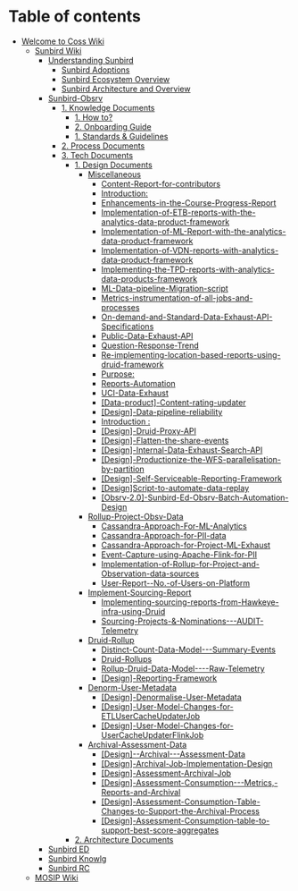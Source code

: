 # Table of contents

* [Welcome to Coss Wiki](README.md)
  * [Sunbird Wiki](welcome-to-coss-wiki/sunbird-wiki/README.md)
    * [Understanding Sunbird](welcome-to-coss-wiki/sunbird-wiki/understanding-sunbird/README.md)
      * [Sunbird Adoptions](welcome-to-coss-wiki/sunbird-wiki/understanding-sunbird/sunbird-adoptions.md)
      * [Sunbird Ecosystem Overview](welcome-to-coss-wiki/sunbird-wiki/understanding-sunbird/sunbird-ecosystem-overview.md)
      * [Sunbird Architecture and Overview](welcome-to-coss-wiki/sunbird-wiki/understanding-sunbird/sunbird-architecture-and-overview.md)
    * [Sunbird-Obsrv](welcome-to-coss-wiki/sunbird-wiki/sunbird-obsrv/README.md)
      * [1. Knowledge Documents](welcome-to-coss-wiki/sunbird-wiki/sunbird-obsrv/1.-knowledge-documents/README.md)
        * [1.  How to?](welcome-to-coss-wiki/sunbird-wiki/sunbird-obsrv/1.-knowledge-documents/1.-how-to.md)
        * [2. Onboarding Guide](welcome-to-coss-wiki/sunbird-wiki/sunbird-obsrv/1.-knowledge-documents/2.-onboarding-guide.md)
        * [1. Standards & Guidelines](welcome-to-coss-wiki/sunbird-wiki/sunbird-obsrv/1.-knowledge-documents/1.-standards-and-guidelines.md)
      * [2. Process Documents](welcome-to-coss-wiki/sunbird-wiki/sunbird-obsrv/2.-process-documents.md)
      * [3. Tech Documents](welcome-to-coss-wiki/sunbird-wiki/sunbird-obsrv/3.-tech-documents/README.md)
        * [1. Design Documents](welcome-to-coss-wiki/sunbird-wiki/sunbird-obsrv/3.-tech-documents/1.-design-documents/README.md)
          * [Miscellaneous](welcome-to-coss-wiki/sunbird-wiki/sunbird-obsrv/3.-tech-documents/1.-design-documents/design-docs/README.md)
            * [Content-Report-for-contributors](welcome-to-coss-wiki/sunbird-wiki/sunbird-obsrv/3.-tech-documents/1.-design-documents/design-docs/content-report-for-contributors.md)
            * [Introduction:](welcome-to-coss-wiki/sunbird-wiki/sunbird-obsrv/3.-tech-documents/1.-design-documents/design-docs/data-exhaust-meta-apis.md)
            * [Enhancements-in-the-Course-Progress-Report](welcome-to-coss-wiki/sunbird-wiki/sunbird-obsrv/3.-tech-documents/1.-design-documents/design-docs/enhancements-in-the-course-progress-report.md)
            * [Implementation-of-ETB-reports-with-the-analytics-data-product-framework](welcome-to-coss-wiki/sunbird-wiki/sunbird-obsrv/3.-tech-documents/1.-design-documents/design-docs/implementation-of-etb-reports-with-the-analytics-data-product-framework.md)
            * [Implementation-of-ML-Report-with-the-analytics-data-product-framework](welcome-to-coss-wiki/sunbird-wiki/sunbird-obsrv/3.-tech-documents/1.-design-documents/design-docs/implementation-of-ml-report-with-the-analytics-data-product-framework.md)
            * [Implementation-of-VDN-reports-with-analytics-data-product-framework](welcome-to-coss-wiki/sunbird-wiki/sunbird-obsrv/3.-tech-documents/1.-design-documents/design-docs/implementation-of-vdn-reports-with-analytics-data-product-framework.md)
            * [Implementing-the-TPD-reports-with-analytics-data-products-framework](welcome-to-coss-wiki/sunbird-wiki/sunbird-obsrv/3.-tech-documents/1.-design-documents/design-docs/implementing-the-tpd-reports-with-analytics-data-products-framework.md)
            * [ML-Data-pipeline-Migration-script](welcome-to-coss-wiki/sunbird-wiki/sunbird-obsrv/3.-tech-documents/1.-design-documents/design-docs/ml-data-pipeline-migration-script.md)
            * [Metrics-instrumentation-of-all-jobs-and-processes](welcome-to-coss-wiki/sunbird-wiki/sunbird-obsrv/3.-tech-documents/1.-design-documents/design-docs/metrics-instrumentation-of-all-jobs-and-processes.md)
            * [On-demand-and-Standard-Data-Exhaust-API-Specifications](welcome-to-coss-wiki/sunbird-wiki/sunbird-obsrv/3.-tech-documents/1.-design-documents/design-docs/on-demand-and-standard-data-exhaust-api-specifications.md)
            * [Public-Data-Exhaust-API](welcome-to-coss-wiki/sunbird-wiki/sunbird-obsrv/3.-tech-documents/1.-design-documents/design-docs/public-data-exhaust-api.md)
            * [Question-Response-Trend](welcome-to-coss-wiki/sunbird-wiki/sunbird-obsrv/3.-tech-documents/1.-design-documents/design-docs/question-response-trend.md)
            * [Re-implementing-location-based-reports-using-druid-framework](welcome-to-coss-wiki/sunbird-wiki/sunbird-obsrv/3.-tech-documents/1.-design-documents/design-docs/re-implementing-location-based-reports-using-druid-framework.md)
            * [Purpose:](welcome-to-coss-wiki/sunbird-wiki/sunbird-obsrv/3.-tech-documents/1.-design-documents/design-docs/report-jobs-with-on-demand-data-exhaust-api.md)
            * [Reports-Automation](welcome-to-coss-wiki/sunbird-wiki/sunbird-obsrv/3.-tech-documents/1.-design-documents/design-docs/reports-automation.md)
            * [UCI-Data-Exhaust](welcome-to-coss-wiki/sunbird-wiki/sunbird-obsrv/3.-tech-documents/1.-design-documents/design-docs/uci-data-exhaust.md)
            * [\[Data-product\]-Content-rating-updater](welcome-to-coss-wiki/sunbird-wiki/sunbird-obsrv/3.-tech-documents/1.-design-documents/design-docs/data-product-content-rating-updater.md)
            * [\[Design\]-Data-pipeline-reliability](welcome-to-coss-wiki/sunbird-wiki/sunbird-obsrv/3.-tech-documents/1.-design-documents/design-docs/design-data-pipeline-reliability.md)
            * [Introduction :](welcome-to-coss-wiki/sunbird-wiki/sunbird-obsrv/3.-tech-documents/1.-design-documents/design-docs/design-data-type-changes-for-usertype-and-usersubtype.md)
            * [\[Design\]-Druid-Proxy-API](welcome-to-coss-wiki/sunbird-wiki/sunbird-obsrv/3.-tech-documents/1.-design-documents/design-docs/design-druid-proxy-api.md)
            * [\[Design\]-Flatten-the-share-events](welcome-to-coss-wiki/sunbird-wiki/sunbird-obsrv/3.-tech-documents/1.-design-documents/design-docs/design-flatten-the-share-events.md)
            * [\[Design\]-Internal-Data-Exhaust-Search-API](welcome-to-coss-wiki/sunbird-wiki/sunbird-obsrv/3.-tech-documents/1.-design-documents/design-docs/design-internal-data-exhaust-search-api.md)
            * [\[Design\]-Productionize-the-WFS-parallelisation-by-partition](welcome-to-coss-wiki/sunbird-wiki/sunbird-obsrv/3.-tech-documents/1.-design-documents/design-docs/design-productionize-the-wfs-parallelisation-by-partition.md)
            * [\[Design\]-Self-Serviceable-Reporting-Framework](welcome-to-coss-wiki/sunbird-wiki/sunbird-obsrv/3.-tech-documents/1.-design-documents/design-docs/design-self-serviceable-reporting-framework.md)
            * [\[Design\]Script-to-automate-data-replay](welcome-to-coss-wiki/sunbird-wiki/sunbird-obsrv/3.-tech-documents/1.-design-documents/design-docs/design-script-to-automate-data-replay.md)
            * [\[Obsrv-2.0\]-Sunbird-Ed-Obsrv-Batch-Automation-Design](welcome-to-coss-wiki/sunbird-wiki/sunbird-obsrv/3.-tech-documents/1.-design-documents/design-docs/obsrv-2.0-sunbird-ed-obsrv-batch-automation-design.md)
          * [Rollup-Project-Obsv-Data](welcome-to-coss-wiki/sunbird-wiki/sunbird-obsrv/3.-tech-documents/1.-design-documents/rollup-project-obsv-data/README.md)
            * [Cassandra-Approach-For-ML-Analytics](welcome-to-coss-wiki/sunbird-wiki/sunbird-obsrv/3.-tech-documents/1.-design-documents/rollup-project-obsv-data/cassandra-approach-for-ml-analytics.md)
            * [Cassandra-Approach-for-PII-data](welcome-to-coss-wiki/sunbird-wiki/sunbird-obsrv/3.-tech-documents/1.-design-documents/rollup-project-obsv-data/cassandra-approach-for-pii-data.md)
            * [Cassandra-Approach-for-Project-ML-Exhaust](welcome-to-coss-wiki/sunbird-wiki/sunbird-obsrv/3.-tech-documents/1.-design-documents/rollup-project-obsv-data/cassandra-approach-for-project-ml-exhaust.md)
            * [Event-Capture-using-Apache-Flink-for-PII](welcome-to-coss-wiki/sunbird-wiki/sunbird-obsrv/3.-tech-documents/1.-design-documents/rollup-project-obsv-data/event-capture-using-apache-flink-for-pii.md)
            * [Implementation-of-Rollup-for-Project-and-Observation-data-sources](welcome-to-coss-wiki/sunbird-wiki/sunbird-obsrv/3.-tech-documents/1.-design-documents/rollup-project-obsv-data/implementation-of-rollup-for-project-and-observation-data-sources.md)
            * [User-Report--No.-of-Users-on-Platform](welcome-to-coss-wiki/sunbird-wiki/sunbird-obsrv/3.-tech-documents/1.-design-documents/rollup-project-obsv-data/user-report-no.-of-users-on-platform.md)
          * [Implement-Sourcing-Report](welcome-to-coss-wiki/sunbird-wiki/sunbird-obsrv/3.-tech-documents/1.-design-documents/implement-sourcing-report/README.md)
            * [Implementing-sourcing-reports-from-Hawkeye-infra-using-Druid](welcome-to-coss-wiki/sunbird-wiki/sunbird-obsrv/3.-tech-documents/1.-design-documents/implement-sourcing-report/implementing-sourcing-reports-from-hawkeye-infra-using-druid.md)
            * [Sourcing-Projects-&-Nominations---AUDIT-Telemetry](welcome-to-coss-wiki/sunbird-wiki/sunbird-obsrv/3.-tech-documents/1.-design-documents/implement-sourcing-report/sourcing-projects-and-nominations-audit-telemetry.md)
          * [Druid-Rollup](welcome-to-coss-wiki/sunbird-wiki/sunbird-obsrv/3.-tech-documents/1.-design-documents/druid-rollup/README.md)
            * [Distinct-Count-Data-Model---Summary-Events](welcome-to-coss-wiki/sunbird-wiki/sunbird-obsrv/3.-tech-documents/1.-design-documents/druid-rollup/distinct-count-data-model-summary-events.md)
            * [Druid-Rollups](welcome-to-coss-wiki/sunbird-wiki/sunbird-obsrv/3.-tech-documents/1.-design-documents/druid-rollup/druid-rollups.md)
            * [Rollup-Druid-Data-Model----Raw-Telemetry](welcome-to-coss-wiki/sunbird-wiki/sunbird-obsrv/3.-tech-documents/1.-design-documents/druid-rollup/rollup-druid-data-model-raw-telemetry.md)
            * [\[Design\]-Reporting-Framework](welcome-to-coss-wiki/sunbird-wiki/sunbird-obsrv/3.-tech-documents/1.-design-documents/druid-rollup/design-reporting-framework.md)
          * [Denorm-User-Metadata](welcome-to-coss-wiki/sunbird-wiki/sunbird-obsrv/3.-tech-documents/1.-design-documents/denorm-user-metadata/README.md)
            * [\[Design\]-Denormalise-User-Metadata](welcome-to-coss-wiki/sunbird-wiki/sunbird-obsrv/3.-tech-documents/1.-design-documents/denorm-user-metadata/design-denormalise-user-metadata.md)
            * [\[Design\]-User-Model-Changes-for-ETLUserCacheUpdaterJob](welcome-to-coss-wiki/sunbird-wiki/sunbird-obsrv/3.-tech-documents/1.-design-documents/denorm-user-metadata/design-user-model-changes-for-etlusercacheupdaterjob.md)
            * [\[Design\]-User-Model-Changes-for-UserCacheUpdaterFlinkJob](welcome-to-coss-wiki/sunbird-wiki/sunbird-obsrv/3.-tech-documents/1.-design-documents/denorm-user-metadata/design-user-model-changes-for-usercacheupdaterflinkjob.md)
          * [Archival-Assessment-Data](welcome-to-coss-wiki/sunbird-wiki/sunbird-obsrv/3.-tech-documents/1.-design-documents/archival-assessment-data/README.md)
            * [\[Design\]--Archival---Assessment-Data](welcome-to-coss-wiki/sunbird-wiki/sunbird-obsrv/3.-tech-documents/1.-design-documents/archival-assessment-data/design-archival-assessment-data.md)
            * [\[Design\]-Archival-Job-Implementation-Design](welcome-to-coss-wiki/sunbird-wiki/sunbird-obsrv/3.-tech-documents/1.-design-documents/archival-assessment-data/design-archival-job-implementation-design.md)
            * [\[Design\]-Assessment-Archival-Job](welcome-to-coss-wiki/sunbird-wiki/sunbird-obsrv/3.-tech-documents/1.-design-documents/archival-assessment-data/design-assessment-archival-job.md)
            * [\[Design\]-Assessment-Consumption---Metrics,-Reports-and-Archival](welcome-to-coss-wiki/sunbird-wiki/sunbird-obsrv/3.-tech-documents/1.-design-documents/archival-assessment-data/design-assessment-consumption-metrics-reports-and-archival.md)
            * [\[Design\]-Assessment-Consumption-Table-Changes-to-Support-the-Archival-Process](welcome-to-coss-wiki/sunbird-wiki/sunbird-obsrv/3.-tech-documents/1.-design-documents/archival-assessment-data/design-assessment-consumption-table-changes-to-support-the-archival-process.md)
            * [\[Design\]-Assessment-Consumption-table-to-support-best-score-aggregates](welcome-to-coss-wiki/sunbird-wiki/sunbird-obsrv/3.-tech-documents/1.-design-documents/archival-assessment-data/design-assessment-consumption-table-to-support-best-score-aggregates.md)
        * [2. Architecture Documents](welcome-to-coss-wiki/sunbird-wiki/sunbird-obsrv/3.-tech-documents/2.-architecture-documents.md)
    * [Sunbird ED](welcome-to-coss-wiki/sunbird-wiki/sunbird-ed.md)
    * [Sunbird Knowlg](welcome-to-coss-wiki/sunbird-wiki/sunbird-knowlg.md)
    * [Sunbird RC](welcome-to-coss-wiki/sunbird-wiki/sunbird-rc.md)
  * [MOSIP Wiki](welcome-to-coss-wiki/mosip-wiki.md)
